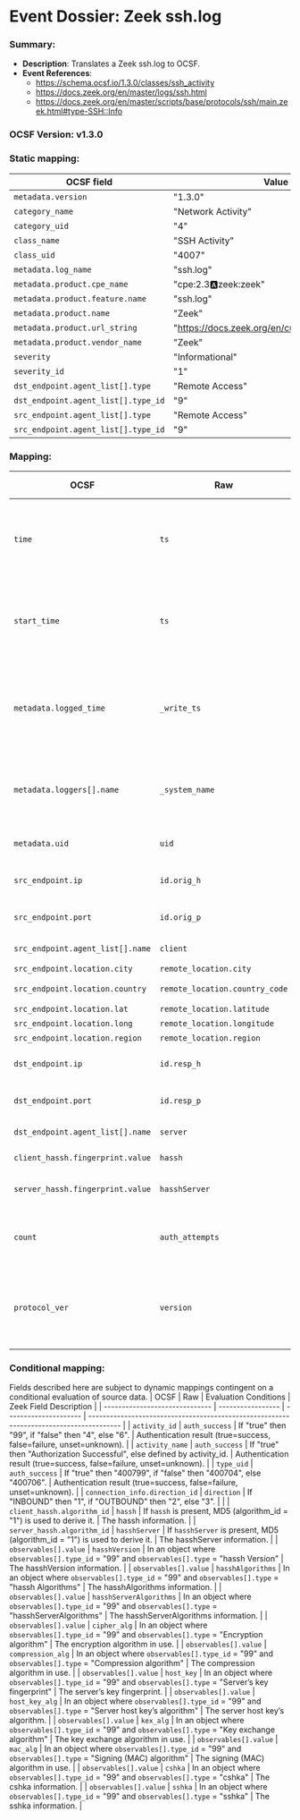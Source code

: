 # Event Dossier: Zeek ssh.log
### Summary:
- **Description**: Translates a Zeek ssh.log to OCSF. 
- **Event References**:
  - https://schema.ocsf.io/1.3.0/classes/ssh_activity
  - https://docs.zeek.org/en/master/logs/ssh.html
  - https://docs.zeek.org/en/master/scripts/base/protocols/ssh/main.zeek.html#type-SSH::Info
    
 ### OCSF Version: v1.3.0

 ### Static mapping:
| OCSF field                          | Value                                           |
| ----------------------------------- | ----------------------------------------------- |
| `metadata.version`                  | "1.3.0"                                         |
| `category_name`                     | "Network Activity"                              |
| `category_uid`                      | "4"                                             |
| `class_name`                        | "SSH Activity"                                  |
| `class_uid`                         | "4007"                                          |
| `metadata.log_name`                 | "ssh.log"                                       |
| `metadata.product.cpe_name`         | "cpe:2.3:a:zeek:zeek"                           |
| `metadata.product.feature.name`     | "ssh.log"                                       |
| `metadata.product.name`             | "Zeek"                                          |
| `metadata.product.url_string`       | "https://docs.zeek.org/en/current/logs/ssh.html"|
| `metadata.product.vendor_name`      | "Zeek"                                          |
| `severity`                          | "Informational"                                 |
| `severity_id`                       | "1"                                             |
| `dst_endpoint.agent_list[].type`    | "Remote Access"                                 |
| `dst_endpoint.agent_list[].type_id` | "9"                                             |
| `src_endpoint.agent_list[].type`    | "Remote Access"                                 |
| `src_endpoint.agent_list[].type_id` | "9"                                             |

 ### Mapping:
| OCSF                           | Raw                         | Zeek Field Description                                                                  |
| ------------------------------ | --------------------------- | --------------------------------------------------------------------------------------- |
| `time`                         | `ts`                        | Timestamp indicating when the event occurred. (Convert to epoch value)                  |
| `start_time`                   | `ts`                        | Timestamp indicating when the event occurred. (Convert to epoch value)                  |
| `metadata.logged_time`         | `_write_ts`                 | Timestamp indicating when the log entry was written to disk. (Convert to epoch value)   |
| `metadata.loggers[].name`      | `_system_name`              | Name of the system or logging subsystem generating the log entry.                       |
| `metadata.uid`                 | `uid`                       | Unique ID for the connection.                                                           |
| `src_endpoint.ip`              | `id.orig_h`                 | The originator’s IP address.                                                            |
| `src_endpoint.port`            | `id.orig_p`                 | The originator’s port number.                                                           |
| `src_endpoint.agent_list[].name` | `client`                  | The client’s version string.                                                            |
| `src_endpoint.location.city`   | `remote_location.city`      | The city.                                                                               |
| `src_endpoint.location.country`| `remote_location.country_code` | The country code.                                                                    |
| `src_endpoint.location.lat`    | `remote_location.latitude`  | Latitude.                                                                               |
| `src_endpoint.location.long`   | `remote_location.longitude` | Longitude.                                                                              |
| `src_endpoint.location.region` | `remote_location.region`    | The region.                                                                             |
| `dst_endpoint.ip`              | `id.resp_h`                 | The responder’s IP address.                                                             |
| `dst_endpoint.port`            | `id.resp_p`                 | The responder’s port number.                                                            |
| `dst_endpoint.agent_list[].name` | `server`                  | The server’s version string.                                                            |
| `client_hassh.fingerprint.value` | `hassh`                   | The hassh information.                                                                  |
| `server_hassh.fingerprint.value` | `hasshServer`             | The hasshServer information.                                                            |
| `count`                        | `auth_attempts`             | The number of authentication attempts observed.                                         |
| `protocol_ver`                 | `version`                   | SSH major version (1, 2, or unset).  (Use string value for vendor compatibility)        |

 ### Conditional mapping:
Fields described here are subject to dynamic mappings contingent on a conditional evaluation of source data.
| OCSF                           | Raw               | Evaluation Conditions | Zeek Field Description                                                                  |
| ------------------------------ | ----------------- | --------------------- | --------------------------------------------------------------------------------------- |
| `activity_id`                  | `auth_success`    | If "true" then "99", if "false" then "4", else "6". | Authentication result (true=success, false=failure, unset=unknown). |
| `activity_name`                | `auth_success`    | If "true" then "Authorization Successful", else defined by activity_id. | Authentication result (true=success, false=failure, unset=unknown). |
| `type_uid`                     | `auth_success`    | If "true" then "400799", if "false" then "400704", else "400706". | Authentication result (true=success, false=failure, unset=unknown). |
| `connection_info.direction_id` | `direction`       | If "INBOUND" then "1", if "OUTBOUND" then "2", else "3". |                                                      |
| `client_hassh.algorithm_id`    | `hassh`           | If `hassh` is present, MD5 (algorithm_id = "1") is used to derive it. | The hassh information.                  |
| `server_hassh.algorithm_id`    | `hasshServer`     | If `hasshServer` is present, MD5 (algorithm_id = "1") is used to derive it. | The hasshServer information.      |
| `observables[].value`          | `hasshVersion`    | In an object where `observables[].type_id` = "99" and `observables[].type` = "hassh Version"               | The hasshVersion information.                                                           |
| `observables[].value`          | `hasshAlgorithms` | In an object where `observables[].type_id` = "99" and `observables[].type` = "hassh Algorithms"            | The hasshAlgorithms information.                                                        |
| `observables[].value`          | `hasshServerAlgorithms` | In an object where `observables[].type_id` = "99" and `observables[].type` = "hasshServerAlgorithms" | The hasshServerAlgorithms information.                                                  |
| `observables[].value`          | `cipher_alg`      | In an object where `observables[].type_id` = "99" and `observables[].type` = "Encryption algorithm"        | The encryption algorithm in use.                                                        |
| `observables[].value`          | `compression_alg` | In an object where `observables[].type_id` = "99" and `observables[].type` = "Compression algorithm"       | The compression algorithm in use.                                                       |
| `observables[].value`          | `host_key`        | In an object where `observables[].type_id` = "99" and `observables[].type` = "Server’s key fingerprint"    | The server’s key fingerprint.                                                           |
| `observables[].value`          | `host_key_alg`    | In an object where `observables[].type_id` = "99" and `observables[].type` = "Server host key’s algorithm" | The server host key’s algorithm.                                                        |
| `observables[].value`          | `kex_alg`         | In an object where `observables[].type_id` = "99" and `observables[].type` = "Key exchange algorithm"      | The key exchange algorithm in use.                                                      |
| `observables[].value`          | `mac_alg`         | In an object where `observables[].type_id` = "99" and `observables[].type` = "Signing (MAC) algorithm"     | The signing (MAC) algorithm in use.                                                     |
| `observables[].value`          | `cshka`           | In an object where `observables[].type_id` = "99" and `observables[].type` = "cshka"                       | The cshka information.                                                                  |
| `observables[].value`          | `sshka`           | In an object where `observables[].type_id` = "99" and `observables[].type` = "sshka"                       | The sshka information.                                                                  |
